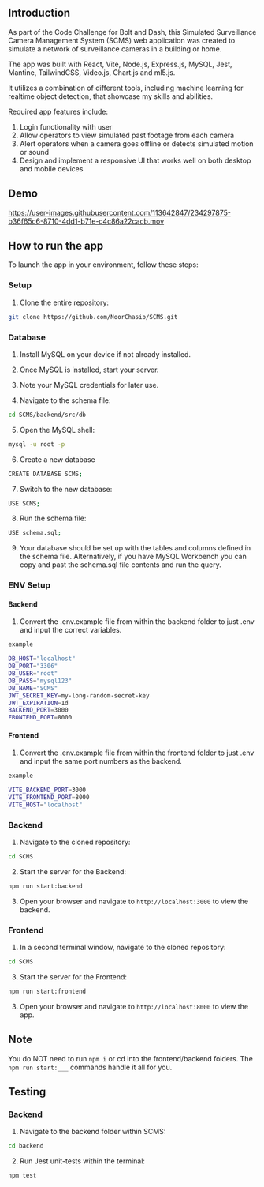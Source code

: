 ## **Introduction**

As part of the Code Challenge for Bolt and Dash, this Simulated Surveillance Camera Management System (SCMS) web application was created to simulate a network of surveillance cameras in a building or home. 

The app was built with React, Vite, Node.js, Express.js, MySQL, Jest, Mantine, TailwindCSS, Video.js, Chart.js and ml5.js.

It utilizes a combination of different tools, including machine learning for realtime object detection, that showcase my skills and abilities.


Required app features include:

1. Login functionality with user
2. Allow operators to view simulated past footage from each camera
3. Alert operators when a camera goes offline or detects simulated motion or sound
4. Design and implement a responsive UI that works well on both desktop and mobile
devices

## **Demo**

https://user-images.githubusercontent.com/113642847/234297875-b36f65c6-8710-4dd1-b71e-c4c86a22cacb.mov


## **How to run the app**

To launch the app in your environment, follow these steps:
### Setup
1. Clone the entire repository:
```bash
git clone https://github.com/NoorChasib/SCMS.git
```

### Database
1. Install MySQL on your device if not already installed.

2. Once MySQL is installed, start your server.

3. Note your MySQL credentials for later use.

4. Navigate to the schema file:
```bash
cd SCMS/backend/src/db
```
5. Open the MySQL shell:
```bash
mysql -u root -p
```
6. Create a new database
```bash
CREATE DATABASE SCMS;
```
7. Switch to the new database:
```bash
USE SCMS;
```
8. Run the schema file:
```bash
USE schema.sql;
```
9. Your database should be set up with the tables and columns defined in the schema file. Alternatively, if you have MySQL Workbench you can copy and past the schema.sql file contents and run the query.

### ENV Setup
#### Backend
1. Convert the .env.example file from within the backend folder to just .env and input the correct variables.

```bash
example

DB_HOST="localhost"
DB_PORT="3306"
DB_USER="root"
DB_PASS="mysql123"
DB_NAME="SCMS"
JWT_SECRET_KEY=my-long-random-secret-key
JWT_EXPIRATION=1d
BACKEND_PORT=3000
FRONTEND_PORT=8000
```

#### Frontend
1. Convert the .env.example file from within the frontend folder to just .env and input the same port numbers as the backend. 

```bash
example

VITE_BACKEND_PORT=3000
VITE_FRONTEND_PORT=8000
VITE_HOST="localhost"
```


### Backend
1. Navigate to the cloned repository:
```bash
cd SCMS
```
2. Start the server for the Backend:
```bash
npm run start:backend
```
3. Open your browser and navigate to `http://localhost:3000` to view the backend.

### Frontend
1. In a second terminal window, navigate to the cloned repository:
```bash
cd SCMS
```
3. Start the server for the Frontend:
```bash
npm run start:frontend
```
3. Open your browser and navigate to `http://localhost:8000` to view the app.

## Note
You do NOT need to run `npm i` or cd into the frontend/backend folders. The `npm run start:___` commands handle it all for you.

## **Testing**

### Backend
1. Navigate to the backend folder within SCMS:
```bash
cd backend
```
2. Run Jest unit-tests within the terminal:
```bash
npm test
```



